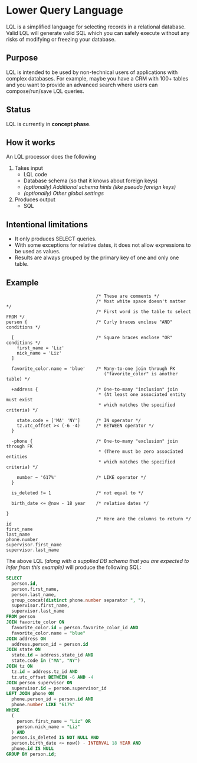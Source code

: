 # Lower Query Language

LQL is a simplified language for selecting records in a relational database. Valid LQL will generate valid SQL which you can safely execute without any risks of modifying or freezing your database.

## Purpose

LQL is intended to be used by non-technical users of applications with complex databases. For example, maybe you have a CRM with 100+ tables and you want to provide an advanced search where users can compose/run/save LQL queries.

## Status

LQL is currently in **concept phase**.

## How it works

An LQL processor does the following

1. Takes input
    * LQL code
    * Database schema (so that it knows about foreign keys)
    * *(optionally) Additional schema hints (like pseudo foreign keys)*
    * *(optionally) Other global settings*
1. Produces output
    * SQL

## Intentional limitations

* It only produces SELECT queries.
* With some exceptions for relative dates, it does not allow expressions to be used as values.
* Results are always grouped by the primary key of one and only one table.

## Example


```text
                                  /* These are comments */
                                  /* Most white space doesn't matter */
                                  /* First word is the table to select FROM */
person {                          /* Curly braces enclose "AND" conditions */

  [                               /* Square braces enclose "OR" conditions */
    first_name = 'Liz'
    nick_name = 'Liz'
  ]

  favorite_color.name = 'blue'    /* Many-to-one join through FK
                                     ("favorite_color" is another table) */

  +address {                      /* One-to-many "inclusion" join
                                   * (At least one associated entity must exist
                                   * which matches the specified criteria) */

    state.code = ['MA' 'NY']      /* IN operator */
    tz.utc_offset >< (-6 -4)      /* BETWEEN operator */
  }

  -phone {                        /* One-to-many "exclusion" join through FK
                                   * (There must be zero associated entities
                                   * which matches the specified criteria) */

    number ~ '617%'               /* LIKE operator */
  }

  is_deleted != 1                 /* not equal to */

  birth_date <= @now - 18 year    /* relative dates */

}
                                  /* Here are the columns to return */
id 
first_name 
last_name 
phone.number
supervisor.first_name 
supervisor.last_name
```

The above LQL *(along with a supplied DB schema that you are expected to infer from this example)* will produce the following SQL:

```sql
SELECT
  person.id,
  person.first_name,
  person.last_name,
  group_concat(distinct phone.number separator ", "),
  supervisor.first_name,
  supervisor.last_name
FROM person
JOIN favorite_color ON 
  favorite_color.id = person.favorite_color_id AND
  favorite_color.name = "blue"
JOIN address ON
  address.person_id = person.id
JOIN state ON
  state.id = address.state_id AND
  state.code in ("MA", "NY")
JOIN tz ON
  tz.id = address.tz_id AND
  tz.utc_offset BETWEEN -6 AND -4
JOIN person supervisor ON
  supervisor.id = person.supervisor_id
LEFT JOIN phone ON
  phone.person_id = person.id AND
  phone.number LIKE "617%"
WHERE
  ( 
    person.first_name = "Liz" OR
    person.nick_name = "Liz"
  ) AND
  person.is_deleted IS NOT NULL AND
  person.birth_date <= now() - INTERVAL 18 YEAR AND
  phone.id IS NULL
GROUP BY person.id;
```


